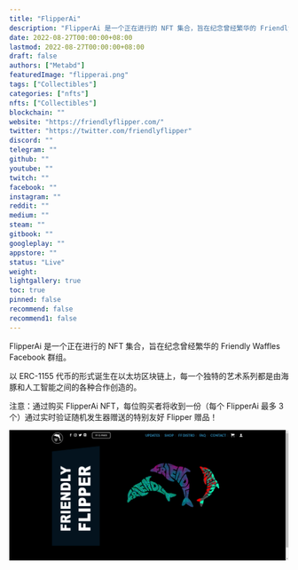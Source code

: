 ```yaml
---
title: "FlipperAi"
description: "FlipperAi 是一个正在进行的 NFT 集合，旨在纪念曾经繁华的 Friendly Waffles Facebook 群组。"
date: 2022-08-27T00:00:00+08:00
lastmod: 2022-08-27T00:00:00+08:00
draft: false
authors: ["Metabd"]
featuredImage: "flipperai.png"
tags: ["Collectibles"]
categories: ["nfts"]
nfts: ["Collectibles"]
blockchain: ""
website: "https://friendlyflipper.com/"
twitter: "https://twitter.com/friendlyflipper"
discord: ""
telegram: ""
github: ""
youtube: ""
twitch: ""
facebook: ""
instagram: ""
reddit: ""
medium: ""
steam: ""
gitbook: ""
googleplay: ""
appstore: ""
status: "Live"
weight: 
lightgallery: true
toc: true
pinned: false
recommend: false
recommend1: false
---
```

FlipperAi 是一个正在进行的 NFT 集合，旨在纪念曾经繁华的 Friendly Waffles Facebook 群组。

以 ERC-1155 代币的形式诞生在以太坊区块链上，每一个独特的艺术系列都是由海豚和人工智能之间的各种合作创造的。

注意：通过购买 FlipperAi NFT，每位购买者将收到一份（每个 FlipperAi 最多 3 个）通过实时验证随机发生器赠送的特别友好 Flipper 赠品！

![nft](4132123213.png)